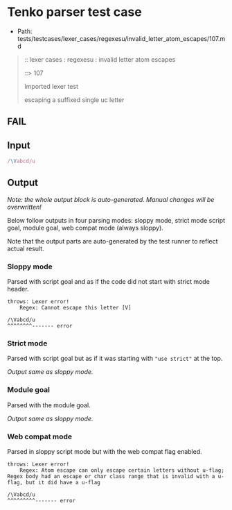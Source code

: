 # Tenko parser test case

- Path: tests/testcases/lexer_cases/regexesu/invalid_letter_atom_escapes/107.md

> :: lexer cases : regexesu : invalid letter atom escapes
>
> ::> 107
>
> Imported lexer test
>
> escaping a suffixed single uc letter

## FAIL

## Input

`````js
/\Vabcd/u
`````

## Output

_Note: the whole output block is auto-generated. Manual changes will be overwritten!_

Below follow outputs in four parsing modes: sloppy mode, strict mode script goal, module goal, web compat mode (always sloppy).

Note that the output parts are auto-generated by the test runner to reflect actual result.

### Sloppy mode

Parsed with script goal and as if the code did not start with strict mode header.

`````
throws: Lexer error!
    Regex: Cannot escape this letter [V]

/\Vabcd/u
^^^^^^^^------- error
`````

### Strict mode

Parsed with script goal but as if it was starting with `"use strict"` at the top.

_Output same as sloppy mode._

### Module goal

Parsed with the module goal.

_Output same as sloppy mode._

### Web compat mode

Parsed in sloppy script mode but with the web compat flag enabled.

`````
throws: Lexer error!
    Regex: Atom escape can only escape certain letters without u-flag; Regex body had an escape or char class range that is invalid with a u-flag, but it did have a u-flag

/\Vabcd/u
^^^^^^^^^------- error
`````

